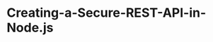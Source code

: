 # Creating-a-Secure-REST-API-in-Node.js

<!-- app.use(function (req, res, next) {
res.header('Access-Control-Allow-Origin', '\*');
res.header('Access-Control-Allow-Credentials', 'true');
res.header('Access-Control-Allow-Methods', 'GET,HEAD,PUT,PATCH,POST,DELETE');
res.header('Access-Control-Expose-Headers', 'Content-Length');
res.header('Access-Control-Allow-Headers', 'Accept, Authorization, Content-Type, X-Requested-With, Range');
if (req.method === 'OPTIONS') {
return res.sendStatus(200);
} else {
return next();
}
}); -->
